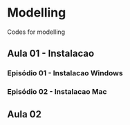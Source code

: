 # Modelling
Codes for modelling 

## Aula 01 - Instalacao

### Episódio 01 - Instalacao Windows

### Episódio 02 - Instalacao Mac

## Aula 02